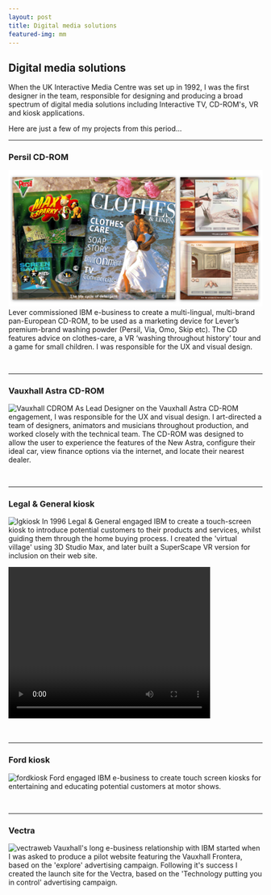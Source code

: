```yaml
---
layout: post
title: Digital media solutions
featured-img: mm
---
```




## Digital media solutions
When the UK Interactive Media Centre was set up in 1992, I was the first designer in the team, responsible for designing and producing a broad spectrum of digital media solutions including Interactive TV, CD-ROM's, VR and kiosk applications.

Here are just a few of my projects from this period...

---
### Persil CD-ROM
![Persil CDROM](/assets/img/posts/persilcdrom.jpg)
Lever commissioned IBM e-business to create a multi-lingual, multi-brand pan-European CD-ROM, to be used as a marketing device for Lever’s premium-brand washing powder (Persil, Via, Omo, Skip etc). The CD features advice on clothes-care, a VR ‘washing throughout history’ tour and a game for small children. I was responsible for the UX and visual design.

&nbsp;

---
### Vauxhall Astra CD-ROM  
![Vauxhall CDROM](https://garythornton.github.io/portfolio/assets/img/posts/astracdrom.jpg)
As Lead Designer on the Vauxhall Astra CD-ROM engagement, I was responsible for the UX and visual design. I art-directed a team of designers, animators and musicians throughout production, and worked closely with the technical team. The CD-ROM was designed to allow the user to experience the features of the New Astra, configure their ideal car, view finance options via the internet, and locate their nearest dealer.

&nbsp;
 
---
### Legal & General kiosk 
![lgkiosk](https://garythornton.github.io/portfolio/assets/assets/img/posts/lgkiosk.jpg)
In 1996 Legal & General engaged IBM to create a touch-screen kiosk to introduce potential customers to their products and services, whilst guiding them through the home buying process. I created the 'virtual village' using 3D Studio Max, and later built a SuperScape VR version for inclusion on their web site.

<video width="400" height="300" controls>
  <source src="https://garythornton.github.io/portfolio/assets/img/posts/l_and_g.mp4" type="video/mp4">
  Your browser does not support the video tag.
</video>

&nbsp;
 
---
### Ford kiosk 
![fordkiosk](https://garythornton.github.io/portfolio/assets/img/posts/fordkiosk.jpg)
Ford engaged IBM e-business to create touch screen kiosks for entertaining and educating potential customers at motor shows. 

&nbsp;
 
---
### Vectra
![vectraweb](https://garythornton.github.io/portfolio/assets/img/posts/vectraweb.jpg)
Vauxhall's long e-business relationship with IBM started when I was asked to produce a pilot website featuring the Vauxhall Frontera, based on the 'explore' advertising campaign. Following it's success I created the launch site for the Vectra, based on the 'Technology putting you in control' advertising campaign.
